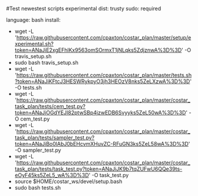 #Test newestest scripts experimental 
dist: trusty
sudo: required

language: bash
install:
   - wget -L 'https://raw.githubusercontent.com/cpaxton/costar_plan/master/setup/experimental.sh?token=ANaJiE2xgEFhlKx9563omSOrmxT1jNLqks5ZdjznwA%3D%3D' -O travis_setup.sh
   - sudo bash travis_setup.sh
   - wget -L 'https://raw.githubusercontent.com/cpaxton/costar_plan/master/tests.sh?token=ANaJiKFtcJ3HESWRykpyO3jh3HEOzV8nks5ZeLXzwA%3D%3D' -O tests.sh
   - wget -L 'https://raw.githubusercontent.com/cpaxton/costar_plan/master/costar_task_plan/tests/cem_test.py?token=ANaJiOGdYEJI82ptwSBp4jzwEDB6Svyyks5ZeL50wA%3D%3D' -O cem_test.py
   - wget -L 'https://raw.githubusercontent.com/cpaxton/costar_plan/master/costar_task_plan/tests/sampler_test.py?token=ANaJiBo0lAbJ0bEHcvmXHuvZC-RFuGN3ks5ZeL58wA%3D%3D' -O sampler_test.py
   - wget -L 'https://raw.githubusercontent.com/cpaxton/costar_plan/master/costar_task_plan/tests/task_test.py?token=ANaJiJK9b7tqZUFwU6QQe39ts-eOyF45ks5ZeL5_wA%3D%3D' -O task_test.py   
   - source $HOME/costar_ws/devel/setup.bash
   - sudo bash tests.sh
